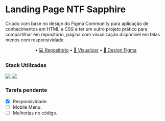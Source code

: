 
# Landing Page NTF Sapphire

Criado com base no design do Figma Community para aplicação de conhecimentos em HTML e CSS
e ter um outro projeto prático para compartilhar em repositório, página com visualização 
disponível em telas menos com responsividade.

 <p align="center">
• <a href="https://github.com/brenordev/NFT_landing_page">💻 Repositório</a>
• <a href="https://brenordev.github.io/NFT_landing_page/">🚀 Visualizar</a>
• <a href="https://www.figma.com/file/MyVCWlst94bhhvj7t0Udrw/NFT-Landing-Page-(Community)">🎨​ Design Figma</a>
</p>

### Stack Utilizadas

<div>
  <img src="https://img.shields.io/badge/HTML5-E34F26?style=for-the-badge&logo=html5&logoColor=white">
  <img src="https://img.shields.io/badge/CSS3-1572B6?style=for-the-badge&logo=css3&logoColor=white">
</div>

### Tarefa pendente
- [X] Responsividade.
- [ ] Mobile Menu.
- [ ] Melhorias no código.
